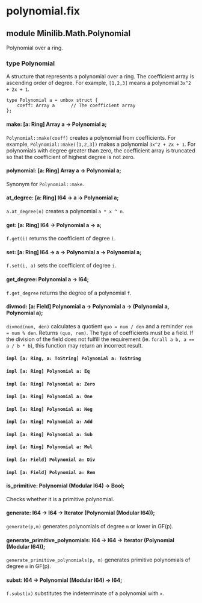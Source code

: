 # polynomial.fix

## module Minilib.Math.Polynomial

Polynomial over a ring.

### type Polynomial

A structure that represents a polynomial over a ring.
The coefficient array is ascending order of degree.
For example, `[1,2,3]` means a polynomial `3x^2 + 2x + 1`.

```
type Polynomial a = unbox struct {
    coeff: Array a      // The coefficient array
};
```
#### make: [a: Ring] Array a -> Polynomial a;

`Polynomial::make(coeff)` creates a polynomial from coefficients.
For example, `Polynomial::make([1,2,3])` makes a polynomial `3x^2 + 2x + 1`.
For polynomials with degree greater than zero, the coefficient array is
truncated so that the coefficient of highest degree is not zero.

#### polynomial: [a: Ring] Array a -> Polynomial a;

Synonym for `Polynomial::make`.

#### at_degree: [a: Ring] I64 -> a -> Polynomial a;

`a.at_degree(n)` creates a polynomial `a * x ^ n`.

#### get: [a: Ring] I64 -> Polynomial a -> a;

`f.get(i)` returns the coefficient of degree `i`.

#### set: [a: Ring] I64 -> a -> Polynomial a -> Polynomial a;

`f.set(i, a)` sets the coefficient of degree `i`.

#### get_degree: Polynomial a -> I64;

`f.get_degree` returns the degree of a polynomial `f`.

#### divmod: [a: Field] Polynomial a -> Polynomial a -> (Polynomial a, Polynomial a);

`divmod(num, den)` calculates a quotient `quo = num / den`
and a reminder `rem = num % den`.
Returns `(quo, rem)`.
The type of coefficients must be a field.
If the division of the field does not fulfill the requirement
(ie. `forall a b, a == a / b * b`),
this function may return an incorrect result.

#### `impl [a: Ring, a: ToString] Polynomial a: ToString`

#### `impl [a: Ring] Polynomial a: Eq`

#### `impl [a: Ring] Polynomial a: Zero`

#### `impl [a: Ring] Polynomial a: One`

#### `impl [a: Ring] Polynomial a: Neg`

#### `impl [a: Ring] Polynomial a: Add`

#### `impl [a: Ring] Polynomial a: Sub`

#### `impl [a: Ring] Polynomial a: Mul`

#### `impl [a: Field] Polynomial a: Div`

#### `impl [a: Field] Polynomial a: Rem`

#### is_primitive: Polynomial (Modular I64) -> Bool;

Checks whether it is a primitive polynomial.

#### generate: I64 -> I64 -> Iterator (Polynomial (Modular I64));

`generate(p,m)` generates polynomials of degree `m` or lower in GF(p).

#### generate_primitive_polynomials: I64 -> I64 -> Iterator (Polynomial (Modular I64));

`generate_primitive_polynomials(p, m)` generates primitive polynomials of degree `m` in GF(p).

#### subst: I64 -> Polynomial (Modular I64) -> I64;

`f.subst(x)` substitutes the indeterminate of a polynomial with `x`.

